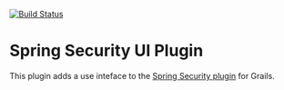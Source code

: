 [![Build Status](https://travis-ci.org/grails-plugins/grails-spring-security-ui.svg)](https://travis-ci.org/grails-plugins/grails-spring-security-ui)

Spring Security UI Plugin
=========================

This plugin adds a use inteface to the [Spring Security plugin](http://grails.org/plugin/spring-security-core) for Grails.
